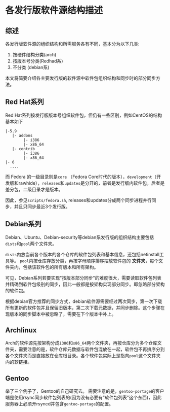 # 各发行版软件源结构描述

## 综述
各发行版软件源的组织结构和所需服务各有不同，基本分为以下几类:

1. 按硬件结构分类(arch)
2. 按版本号分类(Redhad系)
3. 不分类 (debian系)

本文将简要介绍各主要发行版的软件源中软件包组织结构和同步时的部分同步方法。

## Red Hat系列
Red Hat系列按发行版版本号组织软件包，但仍有一些区别，例如CentOS的结构基本如下
```
|-5.9
   |- addons
        |- i386
        |- x86_64
   |- contrib
        |- i386
        |- x86_64
|- 6
  ....
```
而 Fedora 的一级目录则是`core` （Fedora Core时代的版本），`development`（开发版和rawhide），`releases`和`updates`是分开的，前者是发行版内软件包，后者是差分包，二级目录才是版本。

因此，参见`scripts/fedora.sh`, releases和updates分成两个同步进程并行同步，并且只同步最近3个发行版。


## Debian系列
Debian、Ubuntu、Debian-security等debian系发行版的组织结构主要包括`dists`和`pool`两个文件夹。

`dists`内放当前各个版本的各个仓库的软件包列表和基本信息，还包括netinstall工具等。
`pool`内按仓库存放分类，再按字母顺序排序摆放软件包的 **文件夹**，每个文件夹内，包括该软件包的所有版本和所有架构。

可见，Debian系列若要实现"按版本部分同步"的难度很大，需要读取软件包列表并精确到软件包级别的同步，因此一般都是按架构实现部分同步。即忽略部分架构的软件包。

根据debian官方推荐的同步方式，debian软件源需要经过两次同步，第一次下载所有更新的软件包并且保留旧版本，第二次下载元数据，并同步删除。这个步骤在现版本的同步脚本中被忽略了，需要在下个版本中补上。

## Archlinux
Arch的软件源先按架构分成`i386`和`x86_64`两个文件夹，再按仓库分为多个仓库文件夹，需要注意的是，软件仓库元数据与软件包混放在一起，软件包不再排序分到各个文件夹而是直接放在仓库根目录。各个软件包实际上是指向`pool`这个文件夹内的软链接。

## Gentoo
举了三个例子了，Gentoo的自己研究去。
需要注意的是，`gentoo-portage`的客户端是使用rsync同步软件包列表的(因为没有必要有"软件包列表"这个东西)，因此服务器上必须开rsyncd并包含`gentoo-portage`的配置。

